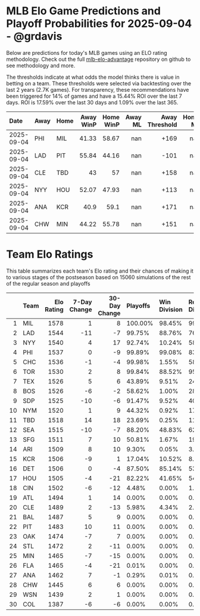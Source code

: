 # MLB Elo Game Predictions and Playoff Probabilities for 2025-09-04 - @grdavis
Below are predictions for today's MLB games using an ELO rating methodology. Check out the full [mlb-elo-advantage](https://github.com/grdavis/mlb-elo-advantage) repository on github to see methodology and more.

The thresholds indicate at what odds the model thinks there is value in betting on a team. These thresholds were selected via backtesting over the last 2 years (2.7K games). For transparency, these recommendations have been triggered for 14% of games and have a 15.44% ROI over the last 7 days. ROI is 17.59% over the last 30 days and 1.09% over the last 365.

| Date       | Away   | Home   |   Away WinP |   Home WinP |   Away ML |   Away Threshold |   Home ML |   Home Threshold |
|:-----------|:-------|:-------|------------:|------------:|----------:|-----------------:|----------:|-----------------:|
| 2025-09-04 | PHI    | MIL    |       41.33 |       58.67 |       nan |             +169 |       nan |             -112 |
| 2025-09-04 | LAD    | PIT    |       55.84 |       44.16 |       nan |             -101 |       nan |             +151 |
| 2025-09-04 | CLE    | TBD    |       43    |       57    |       nan |             +158 |       nan |             -106 |
| 2025-09-04 | NYY    | HOU    |       52.07 |       47.93 |       nan |             +113 |       nan |             +132 |
| 2025-09-04 | ANA    | KCR    |       40.9  |       59.1  |       nan |             +171 |       nan |             -114 |
| 2025-09-04 | CHW    | MIN    |       44.22 |       55.78 |       nan |             +151 |       nan |             -101 |

# Team Elo Ratings
This table summarizes each team's Elo rating and their chances of making it to various stages of the postseason based on 15060 simulations of the rest of the regular season and playoffs

|    | Team   |   Elo Rating |   7-Day Change |   30-Day Change | Playoffs   | Win Division   | Reach Div. Rd.   | Reach CS   | Reach WS   | Win WS   |
|---:|:-------|-------------:|---------------:|----------------:|:-----------|:---------------|:-----------------|:-----------|:-----------|:---------|
|  1 | MIL    |         1578 |              1 |               8 | 100.00%    | 98.45%         | 99.47%           | 66.67%     | 45.11%     | 32.64%   |
|  2 | LAD    |         1544 |            -11 |              -7 | 99.75%     | 88.76%         | 76.45%           | 40.05%     | 16.89%     | 9.65%    |
|  3 | NYY    |         1540 |              4 |              17 | 92.74%     | 10.24%         | 58.37%           | 31.30%     | 19.09%     | 8.47%    |
|  4 | PHI    |         1537 |              0 |              -9 | 99.89%     | 99.08%         | 83.61%           | 42.95%     | 16.81%     | 9.40%    |
|  5 | CHC    |         1536 |             -1 |              -4 | 99.98%     | 1.55%          | 58.61%           | 20.19%     | 10.13%     | 5.83%    |
|  6 | TOR    |         1530 |              2 |               8 | 99.84%     | 88.52%         | 95.11%           | 48.94%     | 28.17%     | 11.00%   |
|  7 | TEX    |         1526 |              5 |               6 | 43.89%     | 9.51%          | 24.98%           | 13.33%     | 6.67%      | 2.59%    |
|  8 | BOS    |         1526 |             -6 |              -2 | 58.62%     | 1.00%          | 28.97%           | 14.39%     | 7.68%      | 2.87%    |
|  9 | SDP    |         1525 |            -10 |              -6 | 91.47%     | 9.52%          | 40.46%           | 15.03%     | 6.12%      | 3.19%    |
| 10 | NYM    |         1520 |              1 |               9 | 44.32%     | 0.92%          | 17.43%           | 6.44%      | 2.33%      | 1.12%    |
| 11 | TBD    |         1518 |             14 |              18 | 23.69%     | 0.25%          | 11.11%           | 5.24%      | 2.40%      | 0.78%    |
| 12 | SEA    |         1515 |            -10 |              -7 | 88.20%     | 48.83%         | 62.19%           | 31.62%     | 14.14%     | 4.67%    |
| 13 | SFG    |         1511 |              7 |              10 | 50.81%     | 1.67%          | 19.20%           | 6.93%      | 2.14%      | 0.86%    |
| 14 | ARI    |         1509 |              8 |              10 | 9.30%      | 0.05%          | 3.30%            | 1.21%      | 0.37%      | 0.17%    |
| 15 | KCR    |         1506 |             -9 |               1 | 17.04%     | 10.52%         | 8.55%            | 4.16%      | 1.68%      | 0.56%    |
| 16 | DET    |         1506 |              0 |              -4 | 87.50%     | 85.14%         | 53.29%           | 24.79%     | 9.49%      | 2.85%    |
| 17 | HOU    |         1505 |             -4 |             -21 | 82.22%     | 41.65%         | 54.53%           | 25.09%     | 10.35%     | 3.22%    |
| 18 | CIN    |         1502 |             -6 |             -12 | 4.48%      | 0.00%          | 1.47%            | 0.54%      | 0.11%      | 0.07%    |
| 19 | ATL    |         1494 |              1 |              14 | 0.00%      | 0.00%          | 0.00%            | 0.00%      | 0.00%      | 0.00%    |
| 20 | CLE    |         1489 |              2 |             -13 | 5.98%      | 4.34%          | 2.80%            | 1.13%      | 0.34%      | 0.07%    |
| 21 | BAL    |         1487 |              5 |               9 | 0.00%      | 0.00%          | 0.00%            | 0.00%      | 0.00%      | 0.00%    |
| 22 | PIT    |         1483 |             10 |              11 | 0.00%      | 0.00%          | 0.00%            | 0.00%      | 0.00%      | 0.00%    |
| 23 | OAK    |         1474 |             -7 |               7 | 0.00%      | 0.00%          | 0.00%            | 0.00%      | 0.00%      | 0.00%    |
| 24 | STL    |         1472 |              2 |             -11 | 0.00%      | 0.00%          | 0.00%            | 0.00%      | 0.00%      | 0.00%    |
| 25 | MIN    |         1465 |             -7 |             -15 | 0.00%      | 0.00%          | 0.00%            | 0.00%      | 0.00%      | 0.00%    |
| 26 | FLA    |         1465 |             -4 |             -21 | 0.01%      | 0.00%          | 0.00%            | 0.00%      | 0.00%      | 0.00%    |
| 27 | ANA    |         1462 |              7 |              -1 | 0.29%      | 0.01%          | 0.11%            | 0.01%      | 0.00%      | 0.00%    |
| 28 | CHW    |         1445 |              6 |               6 | 0.00%      | 0.00%          | 0.00%            | 0.00%      | 0.00%      | 0.00%    |
| 29 | WSN    |         1439 |              2 |               1 | 0.00%      | 0.00%          | 0.00%            | 0.00%      | 0.00%      | 0.00%    |
| 30 | COL    |         1387 |             -6 |              -6 | 0.00%      | 0.00%          | 0.00%            | 0.00%      | 0.00%      | 0.00%    |